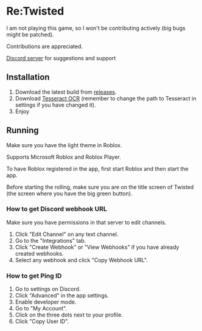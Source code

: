 # Re:Twisted

I am not playing this game, so I won't be contributing actively (big bugs might be patched).

Contributions are appreciated.

[Discord server](https://discord.gg/yr7FsfGUXh) for suggestions and support

## Installation

1. Download the latest build from [releases](https://github.com/Okmada/ReTwisted/releases).
2. Download [Tesseract OCR](https://github.com/UB-Mannheim/tesseract/wiki) (remember to change the path to Tesseract in settings if you have changed it).
3. Enjoy

## Running

Make sure you have the light theme in Roblox.

Supports Microsoft Roblox and Roblox Player.

To have Roblox registered in the app, first start Roblox and then start the app.

Before starting the rolling, make sure you are on the title screen of Twisted (the screen where you have the big green button).

### How to get Discord webhook URL

Make sure you have permissions in that server to edit channels.

1. Click "Edit Channel" on any text channel.
2. Go to the "Integrations" tab.
3. Click "Create Webhook" or "View Webhooks" if you have already created webhooks.
4. Select any webhook and click "Copy Webhook URL".

### How to get Ping ID

1. Go to settings on Discord.
2. Click "Advanced" in the app settings.
3. Enable developer mode.
4. Go to "My Account".
5. Click on the three dots next to your profile.
6. Click "Copy User ID".
